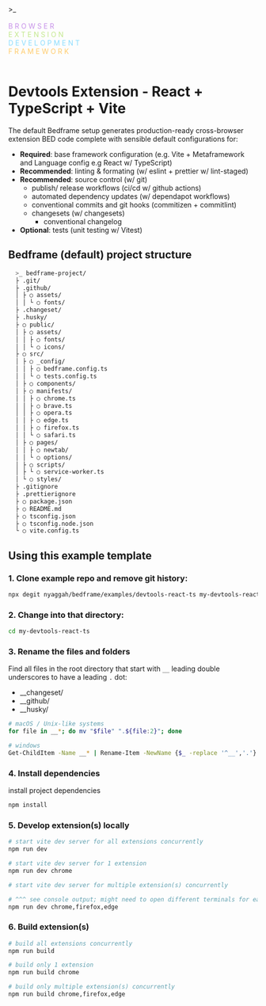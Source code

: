   <div>
  >_<br />
  <br />
  <span style="color:#c792e9">B R O W S E R</span><br />
  <span style="color: #c3e88d">E X T E N S I O N</span><br />
  <span style="color: #8addff">D E V E L O P M E N T</span><br />
  <span style="color: #ffcb6b">F R A M E W O R K</span><br />
</div>

<br />

# Devtools Extension - React + TypeScript + Vite

The default Bedframe setup generates production-ready cross-browser extension BED code complete with sensible default configurations for:

- **Required**: base framework configuration (e.g. Vite + Metaframework and Language config e.g React w/ TypeScript)
- **Recommended**: linting & formating (w/ eslint + prettier w/ lint-staged)
- **Recommended**: source control (w/ git)
  - publish/ release workflows (ci/cd w/ github actions)
  - automated dependency updates (w/ dependapot workflows)
  - conventional commits and git hooks (commitizen + commitlint)
  - changesets (w/ changesets)
    - conventional changelog
- **Optional**: tests (unit testing w/ Vitest)

## Bedframe (default) project structure

```bash
  >_ bedframe-project/
  ├ .git/
  ├ .github/
  │ ├ ○ assets/
  │ │ └ ○ fonts/
  ├ .changeset/
  ├ .husky/
  ├ ○ public/
  │ ├ ○ assets/
  │ │ ├ ○ fonts/
  │ │ └ ○ icons/
  ├ ○ src/
  │ ├ ○ _config/
  │ │ ├ ○ bedframe.config.ts
  │ │ └ ○ tests.config.ts
  │ ├ ○ components/
  │ ├ ○ manifests/
  │ │ ├ ○ chrome.ts
  │ │ ├ ○ brave.ts
  │ │ ├ ○ opera.ts
  │ │ ├ ○ edge.ts
  │ │ ├ ○ firefox.ts
  │ │ └ ○ safari.ts
  │ ├ ○ pages/
  │ │ ├ ○ newtab/
  │ │ └ ○ options/
  │ ├ ○ scripts/
  │ ├ └ ○ service-worker.ts
  │ └ ○ styles/
  ├ .gitignore
  ├ .prettierignore
  ├ ○ package.json
  ├ ○ README.md
  ├ ○ tsconfig.json
  ├ ○ tsconfig.node.json
  └ ○ vite.config.ts
```

## Using this example template

### 1. Clone example repo and remove git history:

```bash
npx degit nyaggah/bedframe/examples/devtools-react-ts my-devtools-react-ts
```

### 2. Change into that directory:

```bash
cd my-devtools-react-ts
```

### 3. Rename the files and folders

Find all files in the root directory that start with `__` leading double underscores to have a leading `.` dot:

- \_\_changeset/
- \_\_github/
- \_\_husky/

```bash
# macOS / Unix-like systems
for file in __*; do mv "$file" ".${file:2}"; done

# windows
Get-ChildItem -Name __* | Rename-Item -NewName {$_ -replace '^__','.'}
```

### 4. Install dependencies

install project dependencies

```bash
npm install
```

### 5. Develop extension(s) locally

```bash
# start vite dev server for all extensions concurrently
npm run dev

# start vite dev server for 1 extension
npm run dev chrome

# start vite dev server for multiple extension(s) concurrently

# ^^^ see console output; might need to open different terminals for each
npm run dev chrome,firefox,edge
```

### 6. Build extension(s)

```bash
# build all extensions concurrently
npm run build

# build only 1 extension
npm run build chrome

# build only multiple extension(s) concurrently
npm run build chrome,firefox,edge
```
